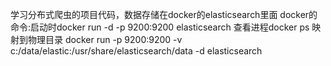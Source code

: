 学习分布式爬虫的项目代码，数据存储在docker的elasticsearch里面
docker的命令:启动时docker run -d -p 9200:9200 elasticsearch 查看进程docker ps
映射到物理目录
 docker run -p 9200:9200 -v c:/data/elastic:/usr/share/elasticsearch/data -d elasticsearch
